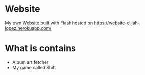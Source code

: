 # Website
My own Website built with Flash hosted on https://website-elijah-lopez.herokuapp.com/
# What is contains
* Album art fetcher
* My game called Shift

